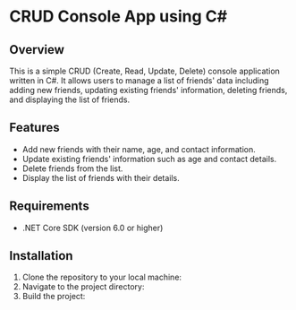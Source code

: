 # CRUD Console App using C#

## Overview
This is a simple CRUD (Create, Read, Update, Delete) console application written in C#. It allows users to manage a list of friends' data including adding new friends, updating existing friends' information, deleting friends, and displaying the list of friends.

## Features
- Add new friends with their name, age, and contact information.
- Update existing friends' information such as age and contact details.
- Delete friends from the list.
- Display the list of friends with their details.

## Requirements
- .NET Core SDK (version 6.0 or higher)

## Installation
1. Clone the repository to your local machine:
2. Navigate to the project directory:
3. Build the project:
